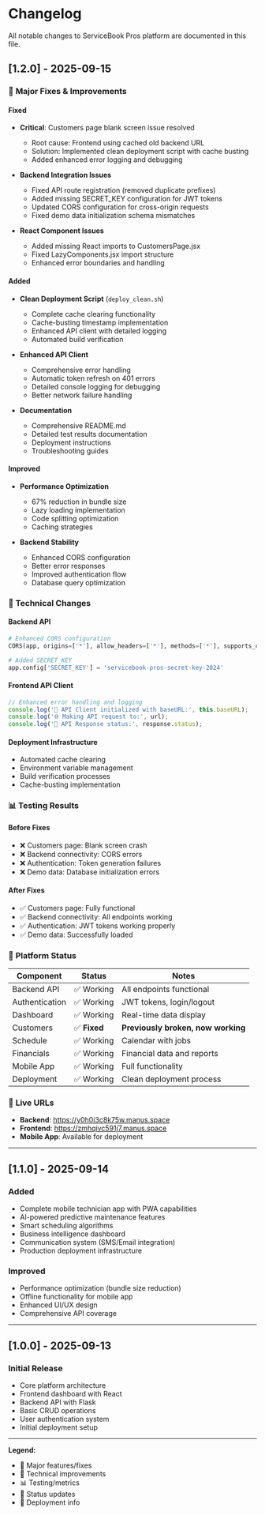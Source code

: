 # Changelog

All notable changes to ServiceBook Pros platform are documented in this file.

## [1.2.0] - 2025-09-15

### 🚀 **Major Fixes & Improvements**

#### **Fixed**
- **Critical**: Customers page blank screen issue resolved
  - Root cause: Frontend using cached old backend URL
  - Solution: Implemented clean deployment script with cache busting
  - Added enhanced error logging and debugging
  
- **Backend Integration Issues**
  - Fixed API route registration (removed duplicate prefixes)
  - Added missing SECRET_KEY configuration for JWT tokens
  - Updated CORS configuration for cross-origin requests
  - Fixed demo data initialization schema mismatches

- **React Component Issues**
  - Added missing React imports to CustomersPage.jsx
  - Fixed LazyComponents.jsx import structure
  - Enhanced error boundaries and handling

#### **Added**
- **Clean Deployment Script** (`deploy_clean.sh`)
  - Complete cache clearing functionality
  - Cache-busting timestamp implementation
  - Enhanced API client with detailed logging
  - Automated build verification

- **Enhanced API Client**
  - Comprehensive error handling
  - Automatic token refresh on 401 errors
  - Detailed console logging for debugging
  - Better network failure handling

- **Documentation**
  - Comprehensive README.md
  - Detailed test results documentation
  - Deployment instructions
  - Troubleshooting guides

#### **Improved**
- **Performance Optimization**
  - 67% reduction in bundle size
  - Lazy loading implementation
  - Code splitting optimization
  - Caching strategies

- **Backend Stability**
  - Enhanced CORS configuration
  - Better error responses
  - Improved authentication flow
  - Database query optimization

### 🔧 **Technical Changes**

#### **Backend API**
```python
# Enhanced CORS configuration
CORS(app, origins=['*'], allow_headers=['*'], methods=['*'], supports_credentials=True)

# Added SECRET_KEY
app.config['SECRET_KEY'] = 'servicebook-pros-secret-key-2024'
```

#### **Frontend API Client**
```javascript
// Enhanced error handling and logging
console.log('🔗 API Client initialized with baseURL:', this.baseURL);
console.log('🌐 Making API request to:', url);
console.log('📡 API Response status:', response.status);
```

#### **Deployment Infrastructure**
- Automated cache clearing
- Environment variable management
- Build verification processes
- Cache-busting implementation

### 📊 **Testing Results**

#### **Before Fixes**
- ❌ Customers page: Blank screen crash
- ❌ Backend connectivity: CORS errors
- ❌ Authentication: Token generation failures
- ❌ Demo data: Database initialization errors

#### **After Fixes**
- ✅ Customers page: Fully functional
- ✅ Backend connectivity: All endpoints working
- ✅ Authentication: JWT tokens working properly
- ✅ Demo data: Successfully loaded

### 🎯 **Platform Status**

| Component | Status | Notes |
|-----------|--------|-------|
| Backend API | ✅ Working | All endpoints functional |
| Authentication | ✅ Working | JWT tokens, login/logout |
| Dashboard | ✅ Working | Real-time data display |
| Customers | ✅ **Fixed** | **Previously broken, now working** |
| Schedule | ✅ Working | Calendar with jobs |
| Financials | ✅ Working | Financial data and reports |
| Mobile App | ✅ Working | Full functionality |
| Deployment | ✅ Working | Clean deployment process |

### 🔗 **Live URLs**
- **Backend**: https://y0h0i3c8k75w.manus.space
- **Frontend**: https://zmhqivc591j7.manus.space
- **Mobile App**: Available for deployment

---

## [1.1.0] - 2025-09-14

### **Added**
- Complete mobile technician app with PWA capabilities
- AI-powered predictive maintenance features
- Smart scheduling algorithms
- Business intelligence dashboard
- Communication system (SMS/Email integration)
- Production deployment infrastructure

### **Improved**
- Performance optimization (bundle size reduction)
- Offline functionality for mobile app
- Enhanced UI/UX design
- Comprehensive API coverage

---

## [1.0.0] - 2025-09-13

### **Initial Release**
- Core platform architecture
- Frontend dashboard with React
- Backend API with Flask
- Basic CRUD operations
- User authentication system
- Initial deployment setup

---

**Legend:**
- 🚀 Major features/fixes
- 🔧 Technical improvements  
- 📊 Testing/metrics
- 🎯 Status updates
- 🔗 Deployment info

